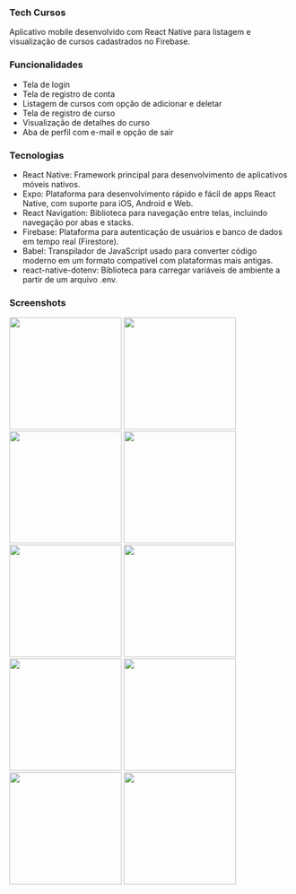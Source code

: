 <h3>Tech Cursos</h3>

Aplicativo mobile desenvolvido com React Native para listagem e visualização de cursos cadastrados no Firebase.

<h3>Funcionalidades</h3>

- Tela de login
- Tela de registro de conta
- Listagem de cursos com opção de adicionar e deletar
- Tela de registro de curso
- Visualização de detalhes do curso
- Aba de perfil com e-mail e opção de sair

<h3>Tecnologias</h3>

- React Native: Framework principal para desenvolvimento de aplicativos móveis nativos.
- Expo: Plataforma para desenvolvimento rápido e fácil de apps React Native, com suporte para iOS, Android e Web.
- React Navigation: Biblioteca para navegação entre telas, incluindo navegação por abas e stacks.
- Firebase: Plataforma para autenticação de usuários e banco de dados em tempo real (Firestore).
- Babel: Transpilador de JavaScript usado para converter código moderno em um formato compatível com plataformas mais antigas.
- react-native-dotenv: Biblioteca para carregar variáveis de ambiente a partir de um arquivo .env.

<h3>Screenshots</h3>
<p float="left">
  <img src="https://github.com/user-attachments/assets/406866d9-4acd-4d30-ab8f-f6b3b4fecea1" width="200"/>
  <img src="https://github.com/user-attachments/assets/1871ac5f-bc5f-4518-a426-434c69e28643" width="200"/>
  <img src="https://github.com/user-attachments/assets/5930517d-9457-4123-a74f-00d18659bf67" width="200"/>
  <img src="https://github.com/user-attachments/assets/bf86730d-caf3-4ea7-82db-61b11166579f" width="200"/>
  <img src="https://github.com/user-attachments/assets/19eab86d-9ebb-4c92-90ee-8fb03817c8b2" width="200"/>
  <img src="https://github.com/user-attachments/assets/784a74af-1bca-4b1d-ae4b-f67724ad012d" width="200"/>
  <img src="https://github.com/user-attachments/assets/f0644518-4670-4f7b-a390-97c6916d68f5" width="200"/>
  <img src="https://github.com/user-attachments/assets/fe61bb71-d46b-43a2-a07e-00e179e57528" width="200"/>
  <img src="https://github.com/user-attachments/assets/f775643e-2a5a-459c-a0a4-1c58a8118c3d" width="200"/>
  <img src="https://github.com/user-attachments/assets/100d8376-437d-4d3e-9d89-020d31840056" width="200"/>
</p>
